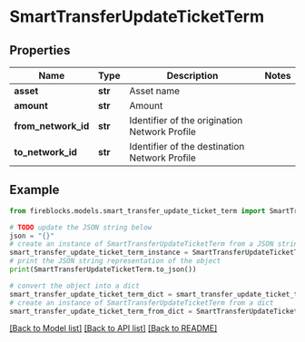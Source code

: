 # SmartTransferUpdateTicketTerm


## Properties

Name | Type | Description | Notes
------------ | ------------- | ------------- | -------------
**asset** | **str** | Asset name | 
**amount** | **str** | Amount | 
**from_network_id** | **str** | Identifier of the origination Network Profile | 
**to_network_id** | **str** | Identifier of the destination Network Profile | 

## Example

```python
from fireblocks.models.smart_transfer_update_ticket_term import SmartTransferUpdateTicketTerm

# TODO update the JSON string below
json = "{}"
# create an instance of SmartTransferUpdateTicketTerm from a JSON string
smart_transfer_update_ticket_term_instance = SmartTransferUpdateTicketTerm.from_json(json)
# print the JSON string representation of the object
print(SmartTransferUpdateTicketTerm.to_json())

# convert the object into a dict
smart_transfer_update_ticket_term_dict = smart_transfer_update_ticket_term_instance.to_dict()
# create an instance of SmartTransferUpdateTicketTerm from a dict
smart_transfer_update_ticket_term_from_dict = SmartTransferUpdateTicketTerm.from_dict(smart_transfer_update_ticket_term_dict)
```
[[Back to Model list]](../README.md#documentation-for-models) [[Back to API list]](../README.md#documentation-for-api-endpoints) [[Back to README]](../README.md)


